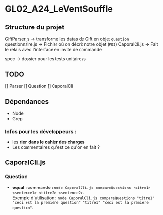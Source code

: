 # GL02_A24_LeVentSouffle

## Structure du projet
GiftParser.js -> transforme les datas de Gift en objet `question`
questionnaire.js -> Fichier où on décrit notre objet (`POI`)
CaporalCli.js -> Fait le relais avec l'interface en invite de commande

spec -> dossier pour les tests unitairess

## TODO
[] Parser
[] Question
[] CaporalCli

## Dépendances 
- Node
- Grep

### Infos pour les développeurs :
- les **rien dans le cahier des charges**
- Les commentaires qu'est ce qu'on en fait ?

## CaporalCli.js 
### Question
- **equal** : commande : `node CaporalCli.js compareQuestions <titre1> <sentence1> <titre2> <sentence2>`.  
  Exemple d'utilisation : `node CaporalCli.js compareQuestions "titre1" "ceci est la premiere question" "titre1" "ceci est la premiere question"`.
